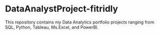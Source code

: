 # DataAnalystProject-fitridly
This repository contains my Data Analytics portfolio projects ranging from SQL, Python, Tableau, Ms.Excel, and PowerBI.
